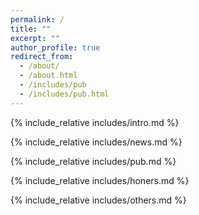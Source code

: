 ```yaml
---
permalink: /
title: ""
excerpt: ""
author_profile: true
redirect_from: 
  - /about/
  - /about.html
  - /includes/pub
  - /includes/pub.html
---
```


<span class='anchor' id='about-me'></span>
{% include_relative includes/intro.md %}

{% include_relative includes/news.md %}

{% include_relative includes/pub.md %}

{% include_relative includes/honers.md %}

{% include_relative includes/others.md %}

